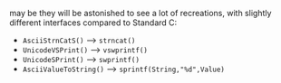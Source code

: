may be they will be astonished  to see a lot of recreations, with slightly different interfaces compared to Standard C:
* `AsciiStrnCatS()` --> `strncat()`
* `UnicodeVSPrint()` --> `vswprintf()`
* `UnicodeSPrint()` --> `swprintf()`
* `AsciiValueToString()` --> `sprintf(String,"%d",Value)`
